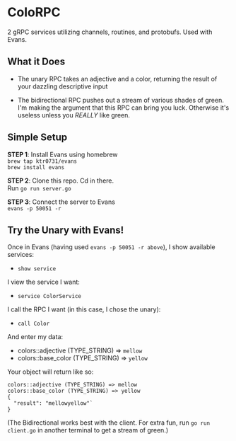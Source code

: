# ColoRPC 

2 gRPC services utilizing channels, routines, and protobufs. Used with Evans.

## What it Does

- The unary RPC takes an adjective and a color, returning the result of your dazzling descriptive input

- The bidirectional RPC pushes out a stream of various shades of green. I'm making the argument that this RPC can bring you luck. Otherwise it's useless unless you _REALLY_ like green. 

## Simple Setup

**STEP 1**: Install Evans using homebrew</br>
`brew tap ktr0731/evans`</br>
`brew install evans`

**STEP 2**: Clone this repo. Cd in there. </br> 
Run `go run server.go`

**STEP 3**: Connect the server to Evans </br>
`evans -p 50051 -r`

## Try the Unary with Evans!

Once in Evans (having used `evans -p 50051 -r above`), I show available services:

- `show service`

I view the service I want:

- `service ColorService`

I call the RPC I want (in this case, I chose the unary):

- `call Color`

And enter my data:

- colors::adjective (TYPE_STRING) => `mellow` 
- colors::base_color (TYPE_STRING) => `yellow`

Your object will return like so:


```
colors::adjective (TYPE_STRING) => mellow
colors::base_color (TYPE_STRING) => yellow
{
  "result": "mellowyellow"`
} 
```

(The Bidirectional works best with the client. For extra fun, run `go run client.go` in another terminal to get a stream of green.)